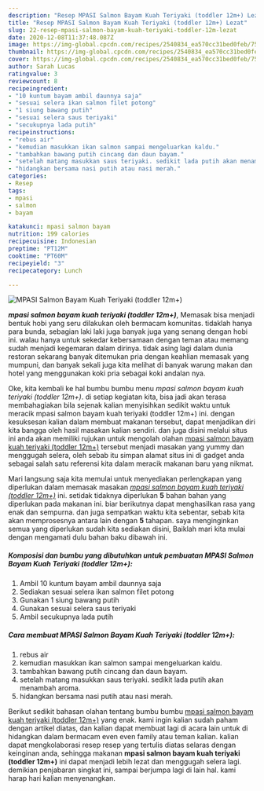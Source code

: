 ```yaml
---
description: "Resep MPASI Salmon Bayam Kuah Teriyaki (toddler 12m+) Lezat"
title: "Resep MPASI Salmon Bayam Kuah Teriyaki (toddler 12m+) Lezat"
slug: 22-resep-mpasi-salmon-bayam-kuah-teriyaki-toddler-12m-lezat
date: 2020-12-08T11:37:48.087Z
image: https://img-global.cpcdn.com/recipes/2540834_ea570cc31bed0feb/751x532cq70/mpasi-salmon-bayam-kuah-teriyaki-toddler-12m-foto-resep-utama.jpg
thumbnail: https://img-global.cpcdn.com/recipes/2540834_ea570cc31bed0feb/751x532cq70/mpasi-salmon-bayam-kuah-teriyaki-toddler-12m-foto-resep-utama.jpg
cover: https://img-global.cpcdn.com/recipes/2540834_ea570cc31bed0feb/751x532cq70/mpasi-salmon-bayam-kuah-teriyaki-toddler-12m-foto-resep-utama.jpg
author: Sarah Lucas
ratingvalue: 3
reviewcount: 8
recipeingredient:
- "10 kuntum bayam ambil daunnya saja"
- "sesuai selera ikan salmon filet potong"
- "1 siung bawang putih"
- "sesuai selera saus teriyaki"
- "secukupnya lada putih"
recipeinstructions:
- "rebus air"
- "kemudian masukkan ikan salmon sampai mengeluarkan kaldu."
- "tambahkan bawang putih cincang dan daun bayam."
- "setelah matang masukkan saus teriyaki. sedikit lada putih akan menambah aroma."
- "hidangkan bersama nasi putih atau nasi merah."
categories:
- Resep
tags:
- mpasi
- salmon
- bayam

katakunci: mpasi salmon bayam 
nutrition: 199 calories
recipecuisine: Indonesian
preptime: "PT12M"
cooktime: "PT60M"
recipeyield: "3"
recipecategory: Lunch

---
```



![MPASI Salmon Bayam Kuah Teriyaki (toddler 12m+)](https://img-global.cpcdn.com/recipes/2540834_ea570cc31bed0feb/751x532cq70/mpasi-salmon-bayam-kuah-teriyaki-toddler-12m-foto-resep-utama.jpg)

<b><i>mpasi salmon bayam kuah teriyaki (toddler 12m+)</i></b>, Memasak bisa menjadi bentuk hobi yang seru dilakukan oleh bermacam komunitas. tidaklah hanya para bunda, sebagian laki laki juga banyak juga yang senang dengan hobi ini. walau hanya untuk sekedar kebersamaan dengan teman atau memang sudah menjadi kegemaran dalam dirinya. tidak asing lagi dalam dunia restoran sekarang banyak ditemukan pria dengan keahlian memasak yang mumpuni, dan banyak sekali juga kita melihat di banyak warung makan dan hotel yang menggunakan koki pria sebagai koki andalan nya.



Oke, kita kembali ke hal bumbu bumbu menu <i>mpasi salmon bayam kuah teriyaki (toddler 12m+)</i>. di setiap kegiatan kita, bisa jadi akan terasa membahagiakan bila sejenak kalian menyisihkan sedikit waktu untuk meracik mpasi salmon bayam kuah teriyaki (toddler 12m+) ini. dengan kesuksesan kalian dalam membuat makanan tersebut, dapat menjadikan diri kita bangga oleh hasil masakan kalian sendiri. dan juga disini melalui situs ini anda akan memiliki rujukan untuk mengolah olahan <u>mpasi salmon bayam kuah teriyaki (toddler 12m+)</u> tersebut menjadi masakan yang yummy dan menggugah selera, oleh sebab itu simpan alamat situs ini di gadget anda sebagai salah satu referensi kita dalam meracik makanan baru yang nikmat.


Mari langsung saja kita memulai untuk menyediakan perlengkapan yang diperlukan dalam memasak masakan <u><i>mpasi salmon bayam kuah teriyaki (toddler 12m+)</i></u> ini. setidak tidaknya diperlukan <b>5</b> bahan bahan yang diperlukan pada makanan ini. biar berikutnya dapat menghasilkan rasa yang enak dan sempurna. dan juga sempatkan waktu kita sebentar, sebab kita akan memprosesnya antara lain dengan <b>5</b> tahapan. saya menginginkan semua yang diperlukan sudah kita sediakan disini, Baiklah mari kita mulai dengan mengamati dulu bahan baku dibawah ini.

<!--inarticleads1-->

##### Komposisi dan bumbu yang dibutuhkan untuk pembuatan MPASI Salmon Bayam Kuah Teriyaki (toddler 12m+):

1. Ambil 10 kuntum bayam ambil daunnya saja
1. Sediakan sesuai selera ikan salmon filet potong
1. Gunakan 1 siung bawang putih
1. Gunakan sesuai selera saus teriyaki
1. Ambil secukupnya lada putih




<!--inarticleads2-->

##### Cara membuat MPASI Salmon Bayam Kuah Teriyaki (toddler 12m+):

1. rebus air
1. kemudian masukkan ikan salmon sampai mengeluarkan kaldu.
1. tambahkan bawang putih cincang dan daun bayam.
1. setelah matang masukkan saus teriyaki. sedikit lada putih akan menambah aroma.
1. hidangkan bersama nasi putih atau nasi merah.




Berikut sedikit bahasan olahan tentang bumbu bumbu <u>mpasi salmon bayam kuah teriyaki (toddler 12m+)</u> yang enak. kami ingin kalian sudah paham dengan artikel diatas, dan kalian dapat membuat lagi di acara lain untuk di hidangkan dalam bermacam even even family atau teman kalian. kalian dapat mengkolaborasi resep resep yang tertulis diatas selaras dengan keinginan anda, sehingga makanan <b>mpasi salmon bayam kuah teriyaki (toddler 12m+)</b> ini dapat menjadi lebih lezat dan menggugah selera lagi. demikian penjabaran singkat ini, sampai berjumpa lagi di lain hal. kami harap hari kalian menyenangkan.
